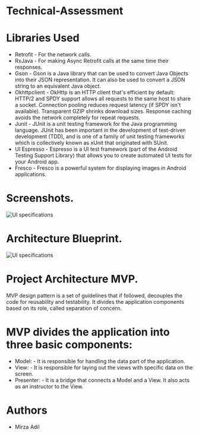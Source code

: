 # Technical-Assessment

# Libraries Used

- Retrofit - For the network calls.
- RxJava - For making Async Retrofit calls at the same time their responses.
- Gson - Gson is a Java library that can be used to convert Java Objects into their JSON representation. It can also be used to convert a JSON string to an equivalent Java object.
- Okhttpclient - OkHttp is an HTTP client that's efficient by default: HTTP/2 and SPDY support allows all requests to the same host to share a socket. Connection pooling reduces request latency (if SPDY isn't available). Transparent GZIP shrinks download sizes. Response caching avoids the network completely for repeat requests.
- Junit - JUnit is a unit testing framework for the Java programming language. JUnit has been important in the development of test-driven development (TDD), and is one of a family of unit testing frameworks which is collectively known as xUnit that originated with SUnit.
- UI Espresso - Espresso is a UI test framework (part of the Android Testing Support Library) that allows you to create automated UI tests for your Android app.
- Fresco - Fresco is a powerful system for displaying images in Android applications.

# Screenshots.

![UI specifications](https://preview.ibb.co/dx1Vdp/final.png)



# Architecture Blueprint.

![UI specifications](https://preview.ibb.co/gbFnr9/Screen_Shot_2018_10_08_at_3_42_30_AM.png)

# Project Architecture MVP.

MVP design pattern is a set of guidelines that if followed, decouples the code for reusability and testability. 
It divides the application components based on its role, called separation of concern.
# MVP divides the application into three basic components:

- Model: - It is responsible for handling the data part of the application.
- View: - It is responsible for laying out the views with specific data on the screen.
- Presenter: - It is a bridge that connects a Model and a View. It also acts as an instructor to the View.

# Authors
- Mirza Adil

